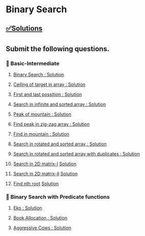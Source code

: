 # Binary Search

## [✅Solutions](https://github.com/sahil-wadhai/DSA/tree/main/Solutions)

#

##  Submit the following questions.


### 🔰 Basic-Intermediate

1. [Binary Search : ](https://practice.geeksforgeeks.org/problems/binary-search-1587115620/1)
[Solution](https://github.com/sahil-wadhai/DSA/blob/master/Solutions/binary%20search/binarySearch.java)

2. [Ceiling of target in array : ](https://leetcode.com/problems/find-smallest-letter-greater-than-target)
[Solution](https://github.com/sahil-wadhai/DSA/blob/master/Solutions/binary%20search/FloorAndCeiling.java)

3. [First and last possition : ](https://leetcode.com/problems/find-first-and-last-position-of-element-in-sorted-array)
[Solution](https://github.com/sahil-wadhai/DSA/blob/master/Solutions/binary%20search/FirstLastInd.java)

4. [Search in infinite and sorted array : ](https://leetcode.com/discuss/interview-experience/1979273/infinite-sorted-array)
[Solution](https://github.com/sahil-wadhai/DSA/blob/master/Solutions/binary%20search/FindInInfy.java)

5. [Peak of mountain : ](https://leetcode.com/problems/peak-index-in-a-mountain-array)
[Solution](https://github.com/sahil-wadhai/DSA/blob/master/Solutions/binary%20search/PeakInMountain.java)

7. [Find peak in zig-zag array : ](https://leetcode.com/problems/find-peak-element/description/)
[Solution](https://github.com/sahil-wadhai/DSA/blob/master/Solutions/binary%20search/PeakInMountain.java)

8. [Find in mountain : ](https://leetcode.com/problems/find-in-mountain-array)
[Solution](https://github.com/sahil-wadhai/DSA/blob/master/Solutions/binary%20search/FindInMountain.java)

9. [Search in rotated and sorted array : ](https://leetcode.com/problems/search-in-rotated-sorted-array)
[Solution](https://github.com/sahil-wadhai/DSA/blob/master/Solutions/binary%20search/RotatedSorted1.java)

10. [Search in rotated and sorted array with duplicates : ](https://leetcode.com/problems/search-in-rotated-sorted-array-ii)
[Solution](https://github.com/sahil-wadhai/DSA/blob/master/Solutions/binary%20search/RotatedSorted2.java)

11. [Search in 2D matrix-I](https://leetcode.com/problems/search-a-2d-matrix)
[Solution]()

12. [Search in 2D matrix-II](https://leetcode.com/problems/search-a-2d-matrix-ii)
[Solution]()

13. [Find nth root]()
[Solution]()


### 🔰 Binary Search with Predicate functions

1. [Eko : ]()
[Solution]()

2. [Book Allocation : ](https://practice.geeksforgeeks.org/problems/allocate-minimum-number-of-pages0937/1)
[Solution]()

3. [Aggressive Cows : ](https://www.spoj.com/problems/AGGRCOW/)
[Solution]()



